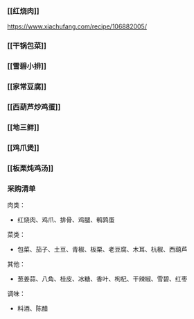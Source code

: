 ### [[红烧肉]]

https://www.xiachufang.com/recipe/106882005/
### [[干锅包菜]]

### [[雪碧小排]]

### [[家常豆腐]]

### [[西葫芦炒鸡蛋]]

### [[地三鲜]]

### [[鸡爪煲]]

### [[板栗炖鸡汤]]


### 采购清单
肉类：
+ 红烧肉、鸡爪、排骨、鸡腿、鹌鹑蛋

菜类：
+ 包菜、茄子、土豆、青椒、板栗、老豆腐、木耳、杭椒、西葫芦

其他：
+ 葱姜蒜、八角、桂皮、冰糖、香叶、枸杞、干辣椒、雪碧、红枣

调味：
+ 料酒、陈醋
